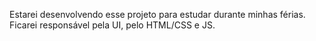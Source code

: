 Estarei desenvolvendo esse projeto para estudar durante minhas férias.
Ficarei responsável pela UI, pelo HTML/CSS e JS.
